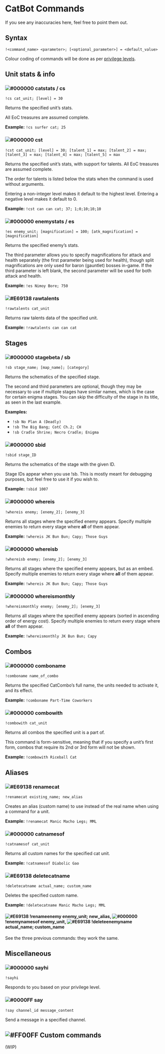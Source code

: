 # CatBot Commands
If you see any inaccuracies here, feel free to point them out.



## Syntax
`!<command_name> <parameter>; [<optional_parameter>] = <default_value>`

Colour coding of commands will be done as per [privilege levels](privilege_levels.md).



## Unit stats & info

### ![#000000](https://via.placeholder.com/15/000000/000000?text=+) catstats / cs
`!cs cat_unit; [level] = 30`

Returns the specified unit’s stats.

All EoC treasures are assumed complete.

__Example:__ `!cs surfer cat; 25`


### ![#000000](https://via.placeholder.com/15/000000/000000?text=+) cst
`!cst cat_unit; [level] = 30; [talent_1] = max; [talent_2] = max; [talent_3] = max; [talent_4] = max; [talent_5] = max`

Returns the specified unit’s stats, with support for talents. All EoC treasures are assumed complete.

The order for talents is listed below the stats when the command is used without arguments.

Entering a non-integer level makes it default to the highest level. Entering a negative level makes it default to 0.

__Example:__ `!cst can can cat; 37; 1;0;10;10;10`


### ![#000000](https://via.placeholder.com/15/000000/000000?text=+) enemystats / es
`!es enemy_unit; [magnification] = 100; [atk_magnification] = [magnification]`

Returns the specified enemy’s stats.

The third parameter allows you to specify magnifications for attack and health separately (the first parameter being used for health), though split magnifications are only used for baron (gauntlet) bosses in-game. If the third parameter is left blank, the second parameter will be used for both attack and health.

__Example:__ `!es Nimoy Bore; 750`


### ![#E69138](https://via.placeholder.com/15/E69138/000000?text=+) rawtalents
`!rawtalents cat_unit`

Returns raw talents data of the specified unit.

__Example:__ `!rawtalents can can cat`



## Stages

### ![#000000](https://via.placeholder.com/15/000000/000000?text=+) stagebeta / sb
`!sb stage_name; [map_name]; [category]`

Returns the schematics of the specified stage.

The second and third parameters are optional, though they may be necessary to use if multiple stages have similar names, which is the case for certain enigma stages. You can skip the difficulty of the stage in its title, as seen in the last example.

__Examples:__
- `!sb No Plan A (Deadly)`
- `!sb The Big Bang; CotC Ch.2; CH`
- `!sb Cradle Shrine; Necro Cradle; Enigma`


### ![#000000](https://via.placeholder.com/15/000000/000000?text=+) sbid
`!sbid stage_ID`

Returns the schematics of the stage with the given ID.

Stage IDs appear when you use !sb. This is mostly meant for debugging purposes, but feel free to use it if you wish to.

__Example:__ `!sbid 1007`


### ![#000000](https://via.placeholder.com/15/000000/000000?text=+) whereis
`!whereis enemy; [enemy_2]; [enemy_3]`

Returns all stages where the specified enemy appears. Specify multiple enemies to return every stage where __all__ of them appear.

__Example:__ `!whereis JK Bun Bun; Capy; Those Guys`


### ![#000000](https://via.placeholder.com/15/000000/000000?text=+) whereisb
`!whereisb enemy; [enemy_2]; [enemy_3]`

Returns all stages where the specified enemy appears, but as an embed. Specify multiple enemies to return every stage where __all__ of them appear.

__Example:__ `!whereis JK Bun Bun; Capy; Those Guys`


### ![#000000](https://via.placeholder.com/15/000000/000000?text=+) whereismonthly
`!whereismonthly enemy; [enemy_2]; [enemy_3]`

Returns all stages where the specified enemy appears (sorted in ascending order of energy cost). Specify multiple enemies to return every stage where __all__ of them appear.

__Example:__ `!whereismonthly JK Bun Bun; Capy`



## Combos

### ![#000000](https://via.placeholder.com/15/000000/000000?text=+) comboname
`!comboname name_of_combo`

Returns the specified CatCombo’s full name, the units needed to activate it, and its effect.

__Example:__ `!comboname Part-Time Coworkers`


### ![#000000](https://via.placeholder.com/15/000000/000000?text=+) combowith
`!combowith cat_unit`

Returns all combos the specified unit is a part of.

This command is form-sensitive, meaning that if you specify a unit’s first form, combos that require its 2nd or 3rd form will not be shown.

__Example:__ `!combowith Riceball Cat`



## Aliases

### ![#E69138](https://via.placeholder.com/15/E69138/000000?text=+) renamecat
`!renamecat existing_name; new_alias`

Creates an alias (custom name) to use instead of the real name when using a command for a unit.

__Example:__ `!renamecat Manic Macho Legs; MML`


### ![#000000](https://via.placeholder.com/15/000000/000000?text=+) catnamesof
`!catnamesof cat_unit`

Returns all custom names for the specified cat unit.

__Example:__ `!catnamesof Diabolic Gao`


### ![#E69138](https://via.placeholder.com/15/E69138/000000?text=+) deletecatname
`!deletecatname actual_name; custom_name`

Deletes the specified custom name.

__Example:__ `!deletecatname Manic Macho Legs; MML`


#### ![#E69138](https://via.placeholder.com/15/E69138/000000?text=+) !renameenemy enemy_unit; new_alias, ![#000000](https://via.placeholder.com/15/000000/000000?text=+) !enemynamesof enemy_unit, ![#E69138](https://via.placeholder.com/15/E69138/000000?text=+) !deleteenemyname actual_name; custom_name 
See the three previous commands: they work the same.



## Miscellaneous

### ![#000000](https://via.placeholder.com/15/000000/000000?text=+) sayhi
`!sayhi`

Responds to you based on your privilege level.


### ![#0000FF](https://via.placeholder.com/15/0000FF/000000?text=+) say
`!say channel_id message_content`

Send a message in a specified channel.



## ![#FF00FF](https://via.placeholder.com/15/FF00FF/000000?text=+) Custom commands
(WIP)